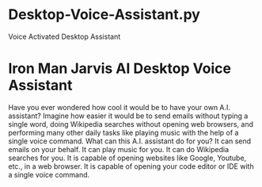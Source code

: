 # Desktop-Voice-Assistant.py
Voice Activated Desktop Assistant
# Iron Man Jarvis AI Desktop Voice Assistant 
Have you ever wondered how cool it would be to have your own A.I. assistant? 
Imagine how easier it would be to send emails without typing a single word, doing Wikipedia searches without opening web browsers, 
and performing many other daily tasks like playing music with the help of a single voice command. 
What can this A.I. assistant do for you?
It can send emails on your behalf.
It can play music for you.
It can do Wikipedia searches for you.
It is capable of opening websites like Google, Youtube, etc., in a web browser.
It is capable of opening your code editor or IDE with a single voice command.
